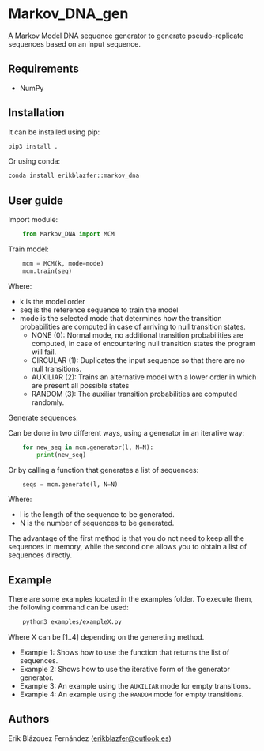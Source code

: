# Markov_DNA_gen

A Markov Model DNA sequence generator to generate pseudo-replicate sequences based on an input sequence.

## Requirements

- NumPy

## Installation

It can be installed using pip:

``` bash
pip3 install .
```

Or using conda:

``` bash
conda install erikblazfer::markov_dna
```

## User guide

Import module:

```python
    from Markov_DNA import MCM
```

Train model:

```python
    mcm = MCM(k, mode=mode)
    mcm.train(seq)
```

Where:
  - k is the model order
  - seq is the reference sequence to train the model
  - mode is the selected mode that determines how the transition probabilities are computed in case of arriving to null transition states.
    - NONE (0): Normal mode, no additional transition probabilities are computed, in case of encountering null transition states the program will fail.
    - CIRCULAR (1): Duplicates the input sequence so that there are no null transitions.
    - AUXILIAR (2): Trains an alternative model with a lower order in which are present all possible states
    - RANDOM (3): The auxiliar transition probabilities are computed randomly.

Generate sequences:

Can be done in two different ways, using a generator in an iterative way:

```python
    for new_seq in mcm.generator(l, N=N):
        print(new_seq)
```

Or by calling a function that generates a list of sequences:

```python
    seqs = mcm.generate(l, N=N)
```

Where:
  - l is the length of the sequence to be generated.
  - N is the number of sequences to be generated.

The advantage of the first method is that you do not need to keep all the sequences in memory, while the second one allows you to obtain a list of sequences directly.

## Example

There are some examples located in the examples folder. To execute them, the following command can be used:

```bash
    python3 examples/exampleX.py
```

Where X can be [1..4] depending on the genereting method.

- Example 1: Shows how to use the function that returns the list of sequences.
- Example 2: Shows how to use the iterative form of the generator generator.
- Example 3: An example using the ```AUXILIAR``` mode for empty transitions.
- Example 4: An example using the ```RANDOM``` mode for empty transitions.

## Authors

Erik Blázquez Fernández (erikblazfer@outlook.es)